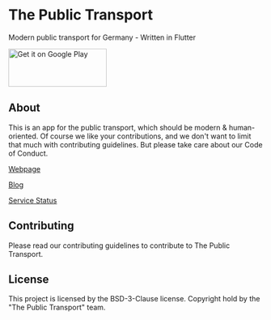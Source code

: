 # The Public Transport

Modern public transport for Germany - Written in Flutter

[<img alt='Get it on Google Play' src='https://play.google.com/intl/en_us/badges/images/generic/en_badge_web_generic.png' width="194" height="75"/>](https://play.google.com/store/apps/details?id=de.pdesire.thepublictransportapp&pcampaignid=MKT-Other-global-all-co-prtnr-py-PartBadge-Mar2515-1)

## About

This is an app for the public transport, which should be modern & human-oriented.
Of course we like your contributions, and we don't want to limit that much with contributing guidelines.
But please take care about our Code of Conduct.

[Webpage](https://thepublictransport.de)

[Blog](https://thepublictransport.de/blog)

[Service Status](https://thepublictransport.de/status)

## Contributing

Please read our contributing guidelines to contribute to The Public Transport.

## License

This project is licensed by the BSD-3-Clause license. Copyright hold by the "The Public Transport" team.
